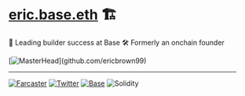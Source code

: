 <div style="background-image: url('https://x.com/0xEricBrown/header_photo'); background-size: cover; padding: 20px;">

# [eric.base.eth](https://base.org/names/eric) 🏗️ 

🔷 Leading builder success at Base
🛠️ Formerly an onchain founder

[![MasterHead]('https://x.com/0xEricBrown/header_photo')](github.com/ericbrown99)

---


[![Farcaster](https://img.shields.io/badge/farcaster_ericbrown.eth)](https://warpcast.com/ericbrown.eth)
[![Twitter](https://img.shields.io/badge/Twitter-0xEricBrown-blue?style=flat&logo=twitter)](https://twitter.com/0xEricBrown)
[![Base](https://img.shields.io/badge/Base-Builder-blue?style=flat&logo=ethereum)](https://base.org)
![Solidity](https://img.shields.io/badge/Solidity-%23363636.svg?style=flat&logo=solidity&logoColor=white)

</div>
